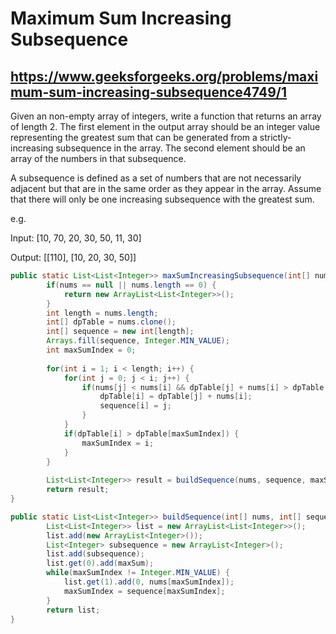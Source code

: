 # Maximum Sum Increasing Subsequence
## https://www.geeksforgeeks.org/problems/maximum-sum-increasing-subsequence4749/1
Given an non-empty array of integers, write a function that returns an array of length 2. The first element in the output array should be an integer value representing the greatest sum that can be generated from a strictly-increasing subsequence in the array. The second element should be an array of the numbers in that subsequence. 

A subsequence is defined as a set of numbers that are not necessarily adjacent but that are in the same order as they appear in the array. Assume that there will only be one increasing subsequence with the greatest sum.

e.g.

Input: [10, 70, 20, 30, 50, 11, 30]

Output: [[110], [10, 20, 30, 50]]


```java
public static List<List<Integer>> maxSumIncreasingSubsequence(int[] nums) {
		if(nums == null || nums.length == 0) {
			return new ArrayList<List<Integer>>();
		}
		int length = nums.length;
		int[] dpTable = nums.clone();
		int[] sequence = new int[length];
		Arrays.fill(sequence, Integer.MIN_VALUE);
		int maxSumIndex = 0;
		
		for(int i = 1; i < length; i++) {
			for(int j = 0; j < i; j++) {
				if(nums[j] < nums[i] && dpTable[j] + nums[i] > dpTable[i] ) {
					dpTable[i] = dpTable[j] + nums[i];
					sequence[i] = j;
				}
			}
			if(dpTable[i] > dpTable[maxSumIndex]) {
				maxSumIndex = i;
			}
		}
		
		List<List<Integer>> result = buildSequence(nums, sequence, maxSumIndex, dpTable[maxSumIndex]);
		return result;
}

public static List<List<Integer>> buildSequence(int[] nums, int[] sequence, int maxSumIndex, int maxSum) {
		List<List<Integer>> list = new ArrayList<List<Integer>>();
		list.add(new ArrayList<Integer>());
		List<Integer> subsequence = new ArrayList<Integer>();
		list.add(subsequence);
		list.get(0).add(maxSum);
		while(maxSumIndex != Integer.MIN_VALUE) {
			list.get(1).add(0, nums[maxSumIndex]);
			maxSumIndex = sequence[maxSumIndex];
		}
		return list;
}

```
